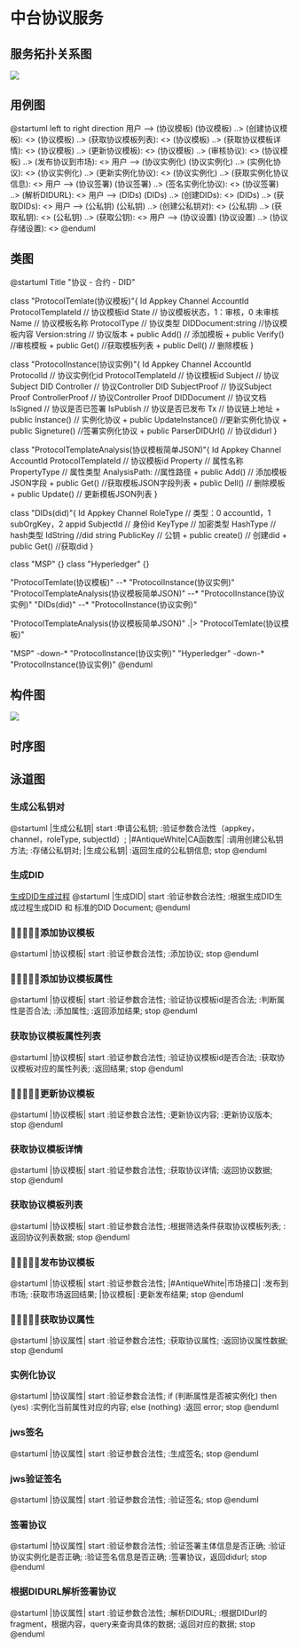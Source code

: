 # 中台协议服务
## 服务拓扑关系图
![](./fw.png)
## 用例图
@startuml
left to right direction
用户 --> (协议模板)
(协议模板) ..> (创建协议模板): <<include>>
(协议模板) ..> (获取协议模板列表): <<include>>
(协议模板) ..> (获取协议模板详情): <<include>>
(协议模板) ..> (更新协议模板): <<include>>
(协议模板) ..> (审核协议): <<include>>
(协议模板) ..> (发布协议到市场): <<include>>
用户 --> (协议实例化)
(协议实例化) ..> (实例化协议): <<include>>
(协议实例化) ..> (更新实例化协议): <<include>>
(协议实例化) ..> (获取实例化协议信息): <<include>>
用户 --> (协议签署)
(协议签署) ..> (签名实例化协议): <<include>>
(协议签署) ..> (解析DIDURL): <<include>>
用户 --> (DIDs)
(DIDs) ..> (创建DIDs): <<include>>
(DIDs) ..> (获取DIDs): <<include>>
用户 --> (公私钥)
(公私钥) ..> (创建公私钥对): <<include>>
(公私钥) ..> (获取私钥): <<include>>
(公私钥) ..> (获取公钥): <<include>>
用户 --> (协议设置)
(协议设置) ..> (协议存储设置): <<include>>
@enduml
## 类图

@startuml
Title "协议 - 合约 - DID"

  class "ProtocolTemlate(协议模板)"{
    Id
    Appkey
    Channel
    AccountId
    ProtocolTemplateId // 协议模板id
    State // 协议模板状态，1：审核，0 未审核
    Name // 协议模板名称
    ProtocolType // 协议类型
    DIDDocument:string //协议模板内容
    Version:string // 协议版本
    + public Add()  // 添加模板
    + public Verify() //审核模板
    + public Get() //获取模板列表
    + public Dell() // 删除模板
  }

  class "ProtocolInstance(协议实例)"{
    Id
    Appkey
    Channel
    AccountId
    ProtocolId  // 协议实例化id
    ProtocolTemplateId // 协议模板id
    Subject // 协议Subject DID
    Controller // 协议Controller DID
    SubjectProof //  协议Subject Proof
    ControllerProof // 协议Controller Proof
    DIDDocument // 协议文档
    IsSigned // 协议是否已签署
    IsPublish // 协议是否已发布
    Tx // 协议链上地址
    + public Instance()  // 实例化协议
    + public UpdateInstance() //更新实例化协议
    + public Signeture() //签署实例化协议
    + public ParserDIDUrl() // 协议didurl
  }

  class "ProtocolTemplateAnalysis(协议模板简单JSON)"{
    Id
    Appkey
    Channel
    AccountId
    ProtocolTemplateId // 协议模板id
    Property // 属性名称
    PropertyType // 属性类型
    AnalysisPath: //属性路径
    + public Add()  // 添加模板JSON字段
    + public Get() //获取模板JSON字段列表
    + public Dell() // 删除模板
    + public Update() // 更新模板JSON列表
  }

  class "DIDs(did)"{
    Id
    Appkey
    Channel
    RoleType // 类型：0 accountId，1 subOrgKey，2 appid
    SubjectId // 身份id 
    KeyType // 加密类型
    HashType // hash类型
    IdString //did string
    PublicKey // 公钥
    + public create()  // 创建did
    + public Get() //获取did
  }

  class "MSP" {}
  class "Hyperledger" {}
  

  "ProtocolTemlate(协议模板)" --* "ProtocolInstance(协议实例)"
  "ProtocolTemplateAnalysis(协议模板简单JSON)" --* "ProtocolInstance(协议实例)"
  "DIDs(did)" --* "ProtocolInstance(协议实例)"

  "ProtocolTemplateAnalysis(协议模板简单JSON)" .|> "ProtocolTemlate(协议模板)"

  "MSP" -down-* "ProtocolInstance(协议实例)"
  "Hyperledger" -down-* "ProtocolInstance(协议实例)"
@enduml

## 构件图
![](./gjt.png)


## 时序图


## 泳道图
### 生成公私钥对
@startuml
|生成公私钥|
start
:申请公私钥;
:验证参数合法性（appkey，channel，roleType, subjectId）;
|#AntiqueWhite|CA函数库|
:调用创建公私钥方法;
:存储公私钥对;
|生成公私钥|
:返回生成的公私钥信息;
stop
@enduml

### 生成DID
[生成DID生成过程](/didserver/DIDDesign.html#_5-1-create-did)
@startuml
|生成DID|
start
:验证参数合法性;
:根据生成DID生成过程生成DID 和 标准的DID Document;
@enduml

### 添加协议模板
@startuml
|协议模板|
start
:验证参数合法性;
:添加协议;
stop
@enduml

### 添加协议模板属性
@startuml
|协议模板|
start
:验证参数合法性;
:验证协议模板id是否合法;
:判断属性是否合法;
:添加属性;
:返回添加结果;
stop
@enduml

### 获取协议模板属性列表
@startuml
|协议模板|
start
:验证参数合法性;
:验证协议模板id是否合法;
:获取协议模板对应的属性列表;
:返回结果;
stop
@enduml

### 更新协议模板
@startuml
|协议模板|
start
:验证参数合法性;
:更新协议内容;
:更新协议版本;
stop
@enduml


### 获取协议模板详情
@startuml
|协议模板|
start
:验证参数合法性;
:获取协议详情;
:返回协议数据;
stop
@enduml

### 获取协议模板列表
@startuml
|协议模板|
start
:验证参数合法性;
:根据筛选条件获取协议模板列表;
:返回协议列表数据;
stop
@enduml

### 发布协议模板
@startuml
|协议模板|
start
:验证参数合法性;
|#AntiqueWhite|市场接口|
:发布到市场;
:获取市场返回结果;
|协议模板|
:更新发布结果;
stop
@enduml

### 获取协议属性
@startuml
|协议属性|
start
:验证参数合法性;
:获取协议属性;
:返回协议属性数据;
stop
@enduml


### 实例化协议

@startuml
|协议属性|
start
:验证参数合法性;
if (判断属性是否被实例化) then (yes)
  :实例化当前属性对应的内容;
else (nothing)
  :返回 error;
stop
@enduml

### jws签名
@startuml
|协议属性|
start
:验证参数合法性;
:生成签名;
stop
@enduml

### jws验证签名
@startuml
|协议属性|
start
:验证参数合法性;
:验证签名;
stop
@enduml


### 签署协议
@startuml
|协议属性|
start
:验证参数合法性;
:验证签署主体信息是否正确;
:验证协议实例化是否正确;
:验证签名信息是否正确;
:签署协议，返回didurl;
stop
@enduml

### 根据DIDURL解析签署协议
@startuml
|协议属性|
start
:验证参数合法性;
:解析DIDURL;
:根据DIDurl的fragment，根据内容，query来查询具体的数据;
:返回对应的数据;
stop
@enduml
